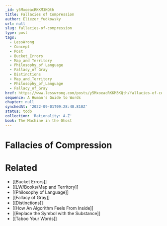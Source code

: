 ```yaml
---
_id: y5MxoeacRKKM3KQth
title: Fallacies of Compression
author: Eliezer_Yudkowsky
url: null
slug: fallacies-of-compression
type: post
tags:
  - LessWrong
  - Concept
  - Post
  - Bucket_Errors
  - Map_and Territory
  - Philosophy_of Language
  - Fallacy_of Gray
  - Distinctions
  - Map_and_Territory
  - Philosophy_of_Language
  - Fallacy_of_Gray
href: https://www.lesswrong.com/posts/y5MxoeacRKKM3KQth/fallacies-of-compression
sequence: A Human's Guide to Words
chapter: null
synchedAt: '2022-09-01T09:28:48.810Z'
status: todo
collection: 'Rationality: A-Z'
book: The Machine in the Ghost
---
```


# Fallacies of Compression


# Related

- [[Bucket Errors]]
- [[LW/Books/Map and Territory]]
- [[Philosophy of Language]]
- [[Fallacy of Gray]]
- [[Distinctions]]
- [[How An Algorithm Feels From Inside]]
- [[Replace the Symbol with the Substance]]
- [[Taboo Your Words]]